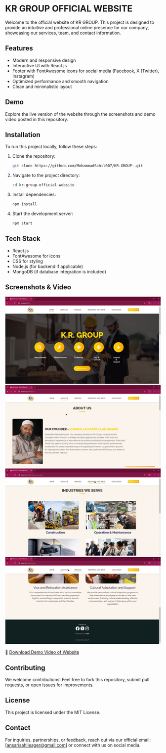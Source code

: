 # KR GROUP OFFICIAL WEBSITE

Welcome to the official website of KR GROUP. This project is designed to provide an intuitive and professional online presence for our company, showcasing our services, team, and contact information.

## Features
- Modern and responsive design
- Interactive UI with React.js
- Footer with FontAwesome icons for social media (Facebook, X (Twitter), Instagram)
- Optimized performance and smooth navigation
- Clean and minimalistic layout

## Demo
Explore the live version of the website through the screenshots and demo video posted in this repository.

## Installation
To run this project locally, follow these steps:

1. Clone the repository:
   ```bash
   git clone https://github.com/MohammadSahil007/KR-GROUP-.git
   ```
2. Navigate to the project directory:
   ```bash
   cd kr-group-official-website
   ```
3. Install dependencies:
   ```bash
   npm install
   ```
4. Start the development server:
   ```bash
   npm start
   ```

## Tech Stack
- React.js
- FontAwesome for icons
- CSS for styling
- Node.js (for backend if applicable)
- MongoDB (if database integration is included)

## Screenshots & Video
![Homepage Screenshot](1.jpeg)
![Services Page Screenshot](2.jpeg)
![Services Page Screenshot](3.jpeg)
![Services Page Screenshot](4.jpeg)

🎥 [Download Demo Video of Website](https://github.com/your-username/your-repo/raw/main/KR-VID.mp4)




## Contributing
We welcome contributions! Feel free to fork this repository, submit pull requests, or open issues for improvements.

## License
This project is licensed under the MIT License.

## Contact
For inquiries, partnerships, or feedback, reach out via our official email: [ansarisahileager@gmail.com] or connect with us on social media.

